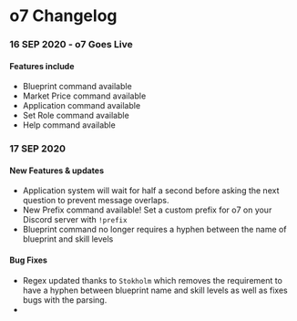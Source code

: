# o7 Changelog

### 16 SEP 2020 - o7 Goes Live
#### Features include
 * Blueprint command available
 * Market Price command available
 * Application command available
 * Set Role command available
 * Help command available

### 17 SEP 2020
#### New Features & updates
 * Application system will wait for half a second before asking the next question to prevent message overlaps.
 * New Prefix command available! Set a custom prefix for o7 on your Discord server with `!prefix`
 * Blueprint command no longer requires a hyphen between the name of blueprint and skill levels

#### Bug Fixes
 * Regex updated thanks to `Stokholm` which removes the requirement to have a hyphen between blueprint name and skill levels as well as fixes bugs with the parsing.
 * 
